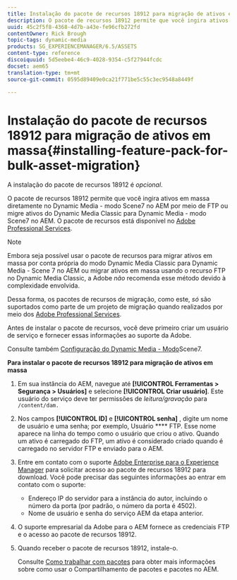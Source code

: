 ```yaml
---
title: Instalação do pacote de recursos 18912 para migração de ativos em massa
description: O pacote de recursos 18912 permite que você ingira ativos em massa por meio de FTP ou migre ativos do Dynamic Media Classic para Dynamic Media no AEM. Este pacote opcional de recursos está disponível no suporte da Adobe.
uuid: 45c2f5f8-4368-4d7b-a43e-fe96cfb272fd
contentOwner: Rick Brough
topic-tags: dynamic-media
products: SG_EXPERIENCEMANAGER/6.5/ASSETS
content-type: reference
discoiquuid: 5d5eebe4-46c9-4028-9354-c5f27944fcdc
docset: aem65
translation-type: tm+mt
source-git-commit: 0595d89409e0ca21f771be5c55c3ec9548a8449f

---
```



# Instalação do pacote de recursos 18912 para migração de ativos em massa{#installing-feature-pack-for-bulk-asset-migration}

A instalação do pacote de recursos 18912 é *opcional*.

O pacote de recursos 18912 permite que você ingira ativos em massa diretamente no Dynamic Media - modo Scene7 no AEM por meio de FTP ou migre ativos do Dynamic Media Classic para Dynamic Media - modo Scene7 no AEM. O pacote de recursos está disponível no [Adobe Professional Services](https://www.adobe.com/experience-cloud/consulting-services.html).

>[!NOTE]
>
>Embora seja possível usar o pacote de recursos para migrar ativos em massa por conta própria do modo Dynamic Media Classic para Dynamic Media - Scene 7 no AEM ou migrar ativos em massa usando o recurso FTP no Dynamic Media Classic, a Adobe *não* recomenda esse método devido à complexidade envolvida.
>
>Dessa forma, os pacotes de recursos de migração, como este, *só* são suportados como parte de um projeto de migração quando realizados por meio dos [Adobe Professional Services](https://www.adobe.com/experience-cloud/consulting-services.html).

Antes de instalar o pacote de recursos, você deve primeiro criar um usuário de serviço e fornecer essas informações ao suporte da Adobe.

Consulte também [Configuração do Dynamic Media - Modo](/help/assets/config-dms7.md)Scene7.

**Para instalar o pacote de recursos 18912 para migração de ativos em massa**

1. Em sua instância do AEM, navegue até **[!UICONTROL Ferramentas > Segurança > Usuários]** e selecione **[!UICONTROL Criar usuário]**. Este usuário do serviço deve ter permissões de *leitura/gravação* para `/content/dam.`
1. Nos campos **[!UICONTROL ID]** e **[!UICONTROL senha]** , digite um nome de usuário e uma senha; por exemplo, Usuário **** FTP. Esse nome aparece na linha do tempo como o usuário que criou o ativo. Quando um ativo é carregado do FTP, um ativo é considerado criado quando é carregado no servidor FTP e enviado para o AEM.
1. Entre em contato com o suporte [Adobe Enterprise para o Experience Manager](https://helpx.adobe.com/contact/enterprise-support.ec.html) para solicitar acesso ao pacote de recursos 18912 para download. Você pode precisar das seguintes informações ao entrar em contato com o suporte:

   * Endereço IP do servidor para a instância do autor, incluindo o número da porta (por padrão, o número da porta é 4502).
   * Nome de usuário e senha do serviço AEM da etapa anterior.

1. O suporte empresarial da Adobe para o AEM fornece as credenciais FTP e o acesso ao pacote de recursos 18912.
1. Quando receber o pacote de recursos 18912, instale-o.

   Consulte [Como trabalhar com pacotes](/help/sites-administering/package-manager.md) para obter mais informações sobre como usar o Compartilhamento de pacotes e pacotes no AEM.

